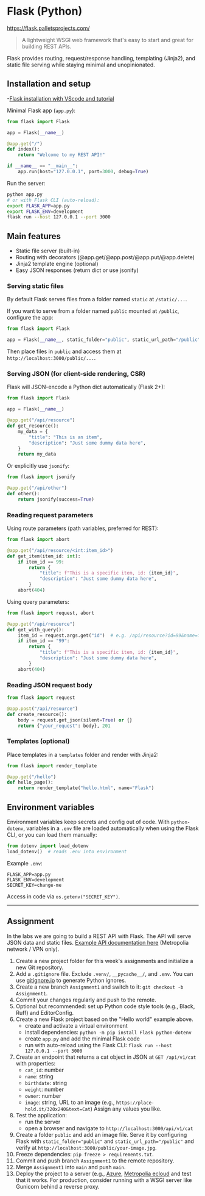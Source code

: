 # Flask (Python)

<https://flask.palletsprojects.com/>

> A lightweight WSGI web framework that's easy to start and great for building REST APIs.

Flask provides routing, request/response handling, templating (Jinja2), and static file serving while staying minimal and unopinionated.

## Installation and setup

-[Flask installation with VScode and tutorial](https://code.visualstudio.com/docs/python/tutorial-flask)

Minimal Flask app (`app.py`):

```python
from flask import Flask

app = Flask(__name__)

@app.get("/")
def index():
    return "Welcome to my REST API!"

if __name__ == "__main__":
    app.run(host="127.0.0.1", port=3000, debug=True)
```

Run the server:

```bash
python app.py
# or with Flask CLI (auto-reload):
export FLASK_APP=app.py
export FLASK_ENV=development
flask run --host 127.0.0.1 --port 3000
```

## Main features

- Static file server (built-in)
- Routing with decorators (@app.get/@app.post/@app.put/@app.delete)
- Jinja2 template engine (optional)
- Easy JSON responses (return dict or use jsonify)

### Serving static files

By default Flask serves files from a folder named `static` at `/static/...`.

If you want to serve from a folder named `public` mounted at `/public`, configure the app:

```python
from flask import Flask

app = Flask(__name__, static_folder="public", static_url_path="/public")
```

Then place files in `public` and access them at `http://localhost:3000/public/...`.

### Serving JSON (for client-side rendering, CSR)

Flask will JSON-encode a Python dict automatically (Flask 2+):

```python
from flask import Flask

app = Flask(__name__)

@app.get("/api/resource")
def get_resource():
    my_data = {
        "title": "This is an item",
        "description": "Just some dummy data here",
    }
    return my_data
```

Or explicitly use `jsonify`:

```python
from flask import jsonify

@app.get("/api/other")
def other():
    return jsonify(success=True)
```

### Reading request parameters

Using route parameters (path variables, preferred for REST):

```python
from flask import abort

@app.get("/api/resource/<int:item_id>")
def get_item(item_id: int):
    if item_id == 99:
        return {
            "title": f"This is a specific item, id: {item_id}",
            "description": "Just some dummy data here",
        }
    abort(404)
```

Using query parameters:

```python
from flask import request, abort

@app.get("/api/resource")
def get_with_query():
    item_id = request.args.get("id")  # e.g. /api/resource?id=99&name=foo
    if item_id == "99":
        return {
            "title": f"This is a specific item, id: {item_id}",
            "description": "Just some dummy data here",
        }
    abort(404)
```

### Reading JSON request body

```python
from flask import request

@app.post("/api/resource")
def create_resource():
    body = request.get_json(silent=True) or {}
    return {"your_request": body}, 201
```

### Templates (optional)

Place templates in a `templates` folder and render with Jinja2:

```python
from flask import render_template

@app.get("/hello")
def hello_page():
    return render_template("hello.html", name="Flask")
```

## Environment variables

Environment variables keep secrets and config out of code. With `python-dotenv`, variables in a `.env` file are loaded automatically when using the Flask CLI, or you can load them manually:

```python
from dotenv import load_dotenv
load_dotenv()  # reads .env into environment
```

Example `.env`:

```dotenv
FLASK_APP=app.py
FLASK_ENV=development
SECRET_KEY=change-me
```

Access in code via `os.getenv("SECRET_KEY")`.

---

## Assignment

In the labs we are going to build a REST API with Flask. The API will serve JSON data and static files. [Example API documentation here](https://media.edu.metropolia.fi/cats/docs/) (Metropolia network / VPN only).

1. Create a new project folder for this week's assignments and initialize a new Git repository.
2. Add a `.gitignore` file. Exclude `.venv/`, `__pycache__/`, and `.env`. You can use [gitignore.io](https://www.toptal.com/developers/gitignore) to generate Python ignores.
3. Create a new branch `Assignment1` and switch to it: `git checkout -b Assignment1`.
4. Commit your changes regularly and push to the remote.
5. Optional but recommended: set up Python code style tools (e.g., Black, Ruff) and EditorConfig.
6. Create a new Flask project based on the "Hello world" example above.
   - create and activate a virtual environment
   - install dependencies: `python -m pip install Flask python-dotenv`
   - create `app.py` and add the minimal Flask code
   - run with auto-reload using the Flask CLI: `flask run --host 127.0.0.1 --port 3000`
7. Create an endpoint that returns a cat object in JSON at `GET /api/v1/cat` with properties:
   - `cat_id`: number
   - `name`: string
   - `birthdate`: string
   - `weight`: number
   - `owner`: number
   - `image`: string, URL to an image (e.g., `https://place-hold.it/320x240&text=Cat`)
     Assign any values you like.
8. Test the application:
   - run the server
   - open a browser and navigate to `http://localhost:3000/api/v1/cat`
9. Create a folder `public` and add an image file. Serve it by configuring Flask with `static_folder="public"` and `static_url_path="/public"` and verify at `http://localhost:3000/public/your-image.jpg`.
10. Freeze dependencies: `pip freeze > requirements.txt`.
11. Commit and push branch `Assignment1` to the remote repository.
12. Merge `Assignment1` into `main` and push `main`.
13. Deploy the project to a server (e.g., [Azure](https://www.youtube.com/playlist?list=PLKenVLUxjmH_1obN-sz7KvOcBHbRuTdiO), [Metropolia ecloud](python+flask.md) and test that it works. For production, consider running with a WSGI server like Gunicorn behind a reverse proxy.
